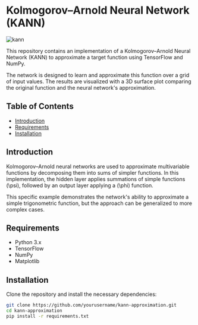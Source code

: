 # Kolmogorov–Arnold Neural Network (KANN)


![kann](https://github.com/user-attachments/assets/902b7fa4-58c7-4f35-8f1a-d96a80c587d0)


This repository contains an implementation of a Kolmogorov–Arnold Neural Network (KANN) to approximate a target function using TensorFlow and NumPy. 

The network is designed to learn and approximate this function over a grid of input values. The results are visualized with a 3D surface plot comparing the original function and the neural network's approximation.

## Table of Contents
- [Introduction](#introduction)
- [Requirements](#requirements)
- [Installation](#installation)


## Introduction

Kolmogorov–Arnold neural networks are used to approximate multivariable functions by decomposing them into sums of simpler functions. In this implementation, the hidden layer applies summations of simple functions \(\psi\), followed by an output layer applying a \(\phi\) function.

This specific example demonstrates the network's ability to approximate a simple trigonometric function, but the approach can be generalized to more complex cases.

## Requirements

- Python 3.x
- TensorFlow
- NumPy
- Matplotlib



## Installation

Clone the repository and install the necessary dependencies:

```bash
git clone https://github.com/yourusername/kann-approximation.git
cd kann-approximation
pip install -r requirements.txt


